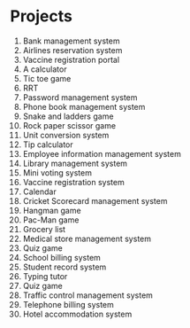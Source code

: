 # Projects

1. Bank management system
2. Airlines reservation system
3. Vaccine registration portal
4. A calculator
5. Tic toe game
6. RRT
7. Password management system
8. Phone book management system
9. Snake and ladders game
10. Rock paper scissor game
11. Unit conversion system
12. Tip calculator
13. Employee information management system
14. Library management system
15. Mini voting system
16. Vaccine registration system
17. Calendar
18. Cricket Scorecard management system
19. Hangman game
20. Pac-Man game
21. Grocery list
22. Medical store management system
23. Quiz game
24. School billing system
25. Student record system
26. Typing tutor
27. Quiz game
28. Traffic control management system
29. Telephone billing system
30. Hotel accommodation system
